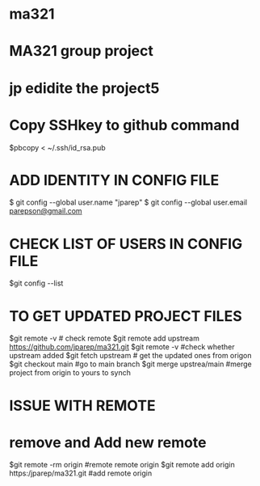 # ma321
# MA321 group project

# jp edidite the project5

# Copy SSHkey to github command
$pbcopy < ~/.ssh/id_rsa.pub

# ADD IDENTITY IN CONFIG FILE
$ git config --global user.name "jparep"
$ git config --global user.email parepson@gmail.com

# CHECK LIST OF USERS IN CONFIG FILE
$git config --list


# TO GET UPDATED PROJECT FILES
$git remote -v  # check remote
$git remote add upstream https://github.com/jparep/ma321.git
$git remote -v #check whether upstream added
$git fetch upstream # get the updated ones from origon
$git checkout main #go to main branch
$git merge upstrea/main #merge project from origin to yours to synch

# ISSUE WITH REMOTE
# remove and Add new remote
$git remote -rm origin   #remote remote origin
$git remote add origin https:/jparep/ma321.git #add remote origin

